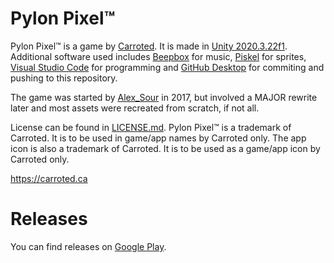 # Pylon Pixel™
Pylon Pixel™ is a game by [Carroted](https://github.com/Carroted). It is made in [Unity 2020.3.22f1](https://unity.com/download). Additional software used includes [Beepbox](https://beepbox.co) for music, [Piskel](https://piskelapp.com) for sprites, [Visual Studio Code](https://code.visualstudio.com/) for programming and [GitHub Desktop](https://desktop.github.com/) for commiting and pushing to this repository.

The game was started by [Alex_Sour](https://github.com/Alex-Sour) in 2017, but involved a MAJOR rewrite later and most assets were recreated from scratch, if not all.

License can be found in [LICENSE.md](https://github.com/Carroted/Pylon-Pixel/blob/main/LICENSE.md).
Pylon Pixel™ is a trademark of Carroted. It is to be used in game/app names by Carroted only.
The app icon is also a trademark of Carroted. It is to be used as a game/app icon by Carroted only.

https://carroted.ca

# Releases
You can find releases on [Google Play](https://play.google.com/store/apps/details?id=ca.Carroted.PylonPixel).
